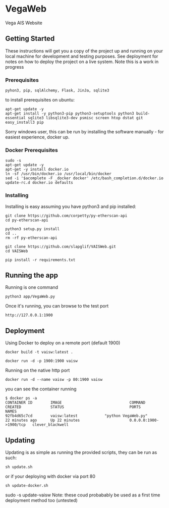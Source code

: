 # VegaWeb

Vega AIS Website

## Getting Started

These instructions will get you a copy of the project up and running on your local machine for development and testing purposes. 
See deployment for notes on how to deploy the project on a live system. Note this is a work in progress

### Prerequisites

```
pyhon3, pip, sqlAlchemy, Flask, JinJa, sqlite3
```
to install prerequisites on ubuntu:
```
apt-get update -y
apt-get install -y python3-pip python3-setuptools python3 build-essential sqlite3 libsqlite3-dev psmisc screen htop dstat git
easy_install3 pip
```
Sorry windows user, this can be run by installing the software manually - for easiest experience, docker up.


### Docker Prerequisites

```
sudo -s
apt-get update -y
apt-get -y install docker.io
ln -sf /usr/bin/docker.io /usr/local/bin/docker
sed -i '$acomplete -F _docker docker' /etc/bash_completion.d/docker.io
update-rc.d docker.io defaults
```


### Installing

Installing is easy assuming you have python3 and pip installed:

```
git clone https://github.com/corpetty/py-etherscan-api
cd py-etherscan-api
```
```
python3 setup.py install
cd ..
rm -rf py-etherscan-api
```
```
git clone https://github.com/slapglif/VAISWeb.git
cd VAISWeb
```
```
pip install -r requirements.txt
```

## Running the app

Running is one command

```
python3 app/VegaWeb.py
```

Once it's running, you can browse to the test port

```
http://127.0.0.1:1900
```

## Deployment
Using Docker to deploy on a remote port  (default 1900)

```
docker build -t vaisw:latest .
```
```
docker run -d -p 1900:1900 vaisw
```
Running on the native http port
```
docker run -d --name vaisw -p 80:1900 vaisw
```
you can see the container running
```
$ docker ps -a
CONTAINER ID        IMAGE                              COMMAND                CREATED             STATUS                             PORTS                    NAMES
92fb4d65c7cd        vaisw:latest            "python VegaWeb.py"        22 minutes ago      Up 22 minutes                      0.0.0.0:1900->1900/tcp   clever_blackwell
```

## Updating

Updating is as simple as running the provided scripts, they can be run as such:

```
sh update.sh
```
or if your deploying with docker via port 80
```
sh update-docker.sh
```
sudo -s
update-vaisw
Note: these coud probabably be used as a first time deployment method too (untested)
